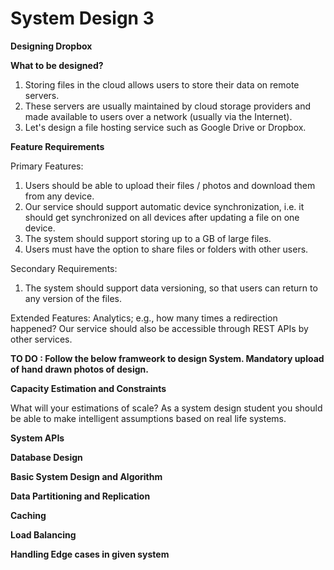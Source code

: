 # System Design 3


**Designing Dropbox**

**What to be designed?**

1. Storing files in the cloud allows users to store their data on remote servers. 
2. These servers are usually maintained by cloud storage providers and made available to users over a network (usually via the Internet).
3. Let's design a file hosting service such as Google Drive or Dropbox. 

**Feature Requirements**

Primary Features:

1. Users should be able to upload their files / photos and download them from any device. 
2. Our service should support automatic device synchronization, i.e. it should get synchronized on all devices after updating a file on one device. 
3. The system should support storing up to a GB of large files.
4. Users must have the option to share files or folders with other users. 

Secondary Requirements:

1. The system should support data versioning, so that users can return to any version of the files.

Extended Features:
Analytics; e.g., how many times a redirection happened?
Our service should also be accessible through REST APIs by other services.

**TO DO : Follow the below framweork to design System. Mandatory upload of hand drawn photos of design.**

**Capacity Estimation and Constraints**

What will your estimations of scale? As a system design student you should be able to make intelligent assumptions based on real life systems. 

**System APIs**

**Database Design**

**Basic System Design and Algorithm**

**Data Partitioning and Replication**

**Caching**

**Load Balancing**

**Handling Edge cases in given system**



